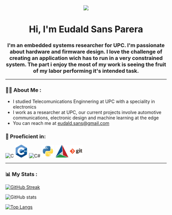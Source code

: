 <div id="header" align="center">
    <img src="https://media.giphy.com/media/26tn33aiTi1jkl6H6/giphy.gif" width="200" />
    <h1 align="center">Hi, I'm Eudald Sans Parera</h1>
    <h3 align="center">I'm an embedded systems researcher for UPC. I'm passionate about hardware and firmware design. I love the challenge of creating an application wich has to run in a very constrained system. The part i enjoy the most of my work is seeing the fruit of my labor performing it's intended task.</h3>
</div>

---

### 👨‍💻 About Me :

- I studied Telecomunications Enginnering at UPC with a speciality in electronics
- I work as a researcher at UPC, our current projects involve automotive communications, electronic design and machine learning at the edge
- You can reach me at eudald.sans@gmail.com



<div align="left">
    <h3>🔨 Proeficient in:</h3>
    <div>
        <img src="https://cdn.jsdelivr.net/gh/devicons/devicon/icons/c/c-original.svg" title="C" alt="C" width="40"  />
        <img src="https://github.com/devicons/devicon/blob/master/icons/cplusplus/cplusplus-original.svg" title="cpp" **alt="cpp" width="40">
        <img src="https://cdn.jsdelivr.net/gh/devicons/devicon/icons/csharp/csharp-original.svg" title="C" alt="C#" width="40" />
        <img src="https://github.com/devicons/devicon/blob/master/icons/python/python-original.svg" title="Python" **alt="Python" width="40" height="40"/>
        <img src="https://github.com/devicons/devicon/blob/master/icons/cmake/cmake-original.svg" title="Cmake" **alt="Cmake" width = "40" heigth="40">
        <img src="https://github.com/devicons/devicon/blob/master/icons/git/git-original-wordmark.svg" title="Git" **alt="Git" width="40" height="40"/>
    </div>
   
</div>

---

### 📊 My Stats :

[![GitHub Streak](http://github-readme-streak-stats.herokuapp.com?user=EudaldSans&theme=highcontrast)](https://git.io/streak-stats)

![GitHub stats](https://github-readme-stats.vercel.app/api?username=EudaldSans&show_icons=true&theme=radical)

[![Top Langs](https://github-readme-stats.vercel.app/api/top-langs/?username=EudaldSans&theme=tokyonight)](https://github.com/EudaldSans/github-readme-stats)